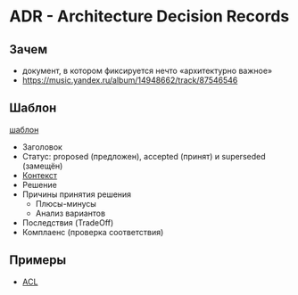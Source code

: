 # ADR - Architecture Decision Records

## Зачем

- документ, в котором фиксируется нечто «архитектурно важное»
- https://music.yandex.ru/album/14948662/track/87546546

## Шаблон

[шаблон](https://habr.com/ru/company/dododev/blog/578052/)

- Заголовок
- Статус: proposed (предложен), accepted (принят) и superseded (замещён)
- [Контекст](https://github.com/Byndyusoft/aact/blob/main/ADRs/ADR%20template.md)
- Решение
- Причины принятия решения
  - Плюсы-минусы
  - Анализ вариантов
- Последствия (TradeOff)
- Комплаенс (проверка соответствия)

## Примеры

- [ACL](https://github.com/Byndyusoft/aact/blob/main/ADRs/Anti-corruption%20Layer.md)
